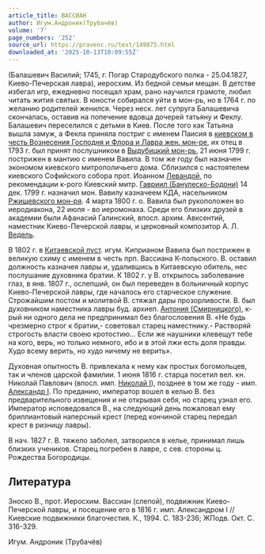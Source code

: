 ```yaml
---
article_title: ВАССИАН
author: Игум.Андроник(Трубачёв)
volume: '7'
page_numbers: '252'
source_url: https://pravenc.ru/text/149875.html
downloaded_at: '2025-10-13T10:09:55Z'
---
```


(Балашевич Василий; 1745, г. Погар Стародубского полка - 25.04.1827, Киево-Печерская лавра), иеросхим. Из бедной семьи мещан. В детстве избегал игр, ежедневно посещал храм, рано научился грамоте, любил читать жития святых. В юности собирался уйти в мон-рь, но в 1764 г. по желанию родителей женился. Через неск. лет супруга Балашевича скончалась, оставив на попечение вдовца дочерей татьяну и Феклу. Балашевич переселился с детьми в Киев. После того как Татьяна вышла замуж, а Фекла приняла постриг с именем Паисия в [киевском в честь Вознесения Господня и Флора и Лавра жен. мон-ре](<https://pravenc.ru/text/киевском в честь Вознесения Господня и Флора и Лавра жен  мон-ре.html>), их отец в 1793 г. был принят послушником в [Выдубицкий мон-рь](<https://pravenc.ru/text/Выдубицкий мон-рь.html>), 21 июня 1799 г. пострижен в мантию с именем Вавила. В том же году был назначен экономом киевского митрополичьего дома. Сблизился с настоятелем киевского Софийского собора прот. Иоанном [Левандой](https://pravenc.ru/text/Левандой.html), по рекомендации к-рого Киевский митр. [Гавриил (Банулеско-Бодони)](<https://pravenc.ru/text/Гавриил (Банулеско-Бодони).html>) 14 дек. 1799 г. назначил мон. Вавилу казначеем КДА, насельником [Ржищевского мон-ря](<https://pravenc.ru/text/Ржищевского мон-ря.html>). 4 марта 1800 г. о. Вавила был рукоположен во иеродиакона, 22 июля - во иеромонаха. Среди его близких друзей в академии были Афанасий Галинский, впосл. архим. Авксентий, наместник Киево-Печерской лавры, и церковный композитор А. Л. [Ведель](https://pravenc.ru/text/Ведель.html).

В 1802 г. в [Китаевской пуст](<https://pravenc.ru/text/Китаевской пуст.html>). игум. Киприаном Вавила был пострижен в великую схиму с именем в честь прп. Вассиана К-польского. В. оставил должность казначея лавры и, удалившись в Китаевскую обитель, нес послушание духовника братии. К 1802 г. у В. открылось заболевание глаз, в янв. 1807 г., ослепший, он был переведен в больничный корпус Киево-Печерской лавры, где началось его старческое служение. Строжайшим постом и молитвой В. стяжал дары прозорливости. В. был духовником наместника лавры буд. архиеп. [Антония (Смирницкого)](<https://pravenc.ru/text/Антония (Смирницкого).html>), к-рый ни одного дела не предпринимал без благословения В. «Не будь чрезмерно строг к братии,- советовал старец наместнику.- Растворяй строгость власти своею кротостию... Если же наушники клевещут тебе на кого, верь, но только немного, ибо и в этой лжи есть доля правды. Худо всему верить, но худо ничему не верить».

Духовная опытность В. привлекала к нему как простых богомольцев, так и членов царской фамилии. 1 июня 1816 г. старца посетил вел. кн. Николай Павлович (впосл. имп. [Николай I](<https://pravenc.ru/text/Николай I.html>)), позднее в том же году - имп. [Александр I](<https://pravenc.ru/text/Александр I.html>). По преданию, император вошел в келью В. без предварительного извещения и не открывая себя, но старец узнал его. Император исповедовался В., на следующий день пожаловал ему бриллиантовый наперсный крест (перед кончиной старец передал крест в ризницу лавры).

В нач. 1827 г. В. тяжело заболел, затворился в келье, принимал лишь близких учеников. Старец погребен в лавре, с сев. стороны ц. Рождества Богородицы.

## Литература

Зноско В., прот. Иеросхим. Вассиан (слепой), подвижник Киево-Печерской лавры, и посещение его в 1816 г. имп. Александром I // Киевские подвижники благочестия. К., 1994. С. 183-236; ЖПодв. Окт. С. 316-329.

Игум.   Андроник   (Трубачёв)
